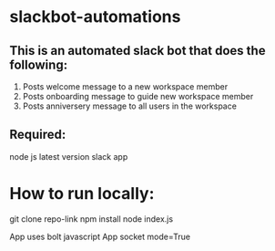 # slackbot-automations

## This is an automated slack bot that does the following:
1. Posts welcome message to a new workspace member
2. Posts onboarding message to guide new workspace member
3. Posts anniversery message to all users in the workspace

## Required:
node js latest version
slack app

# How to run locally:
git clone repo-link
npm install
node index.js

App uses bolt javascript
App socket mode=True
